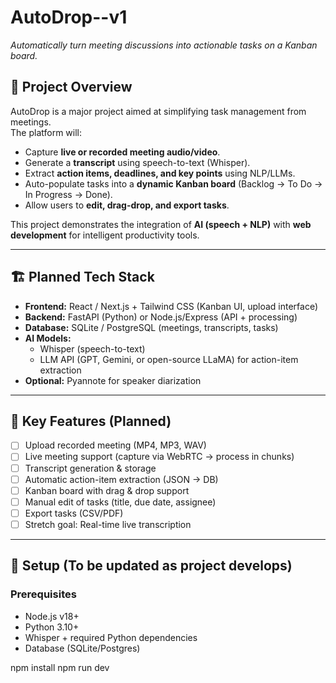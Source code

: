# AutoDrop--v1
_Automatically turn meeting discussions into actionable tasks on a Kanban board._

## 📌 Project Overview
AutoDrop is a major project aimed at simplifying task management from meetings.  
The platform will:
- Capture **live or recorded meeting audio/video**.
- Generate a **transcript** using speech-to-text (Whisper).
- Extract **action items, deadlines, and key points** using NLP/LLMs.
- Auto-populate tasks into a **dynamic Kanban board** (Backlog → To Do → In Progress → Done).
- Allow users to **edit, drag-drop, and export tasks**.

This project demonstrates the integration of **AI (speech + NLP)** with **web development** for intelligent productivity tools.

---

## 🏗️ Planned Tech Stack
- **Frontend:** React / Next.js + Tailwind CSS (Kanban UI, upload interface)  
- **Backend:** FastAPI (Python) or Node.js/Express (API + processing)  
- **Database:** SQLite / PostgreSQL (meetings, transcripts, tasks)  
- **AI Models:**
  - Whisper (speech-to-text)  
  - LLM API (GPT, Gemini, or open-source LLaMA) for action-item extraction  
- **Optional:** Pyannote for speaker diarization  

---

## 🔑 Key Features (Planned)
- [ ] Upload recorded meeting (MP4, MP3, WAV)  
- [ ] Live meeting support (capture via WebRTC → process in chunks)  
- [ ] Transcript generation & storage  
- [ ] Automatic action-item extraction (JSON → DB)  
- [ ] Kanban board with drag & drop support  
- [ ] Manual edit of tasks (title, due date, assignee)  
- [ ] Export tasks (CSV/PDF)  
- [ ] Stretch goal: Real-time live transcription  

---

## 🚀 Setup (To be updated as project develops)
### Prerequisites
- Node.js v18+  
- Python 3.10+  
- Whisper + required Python dependencies  
- Database (SQLite/Postgres)


npm install
npm run dev